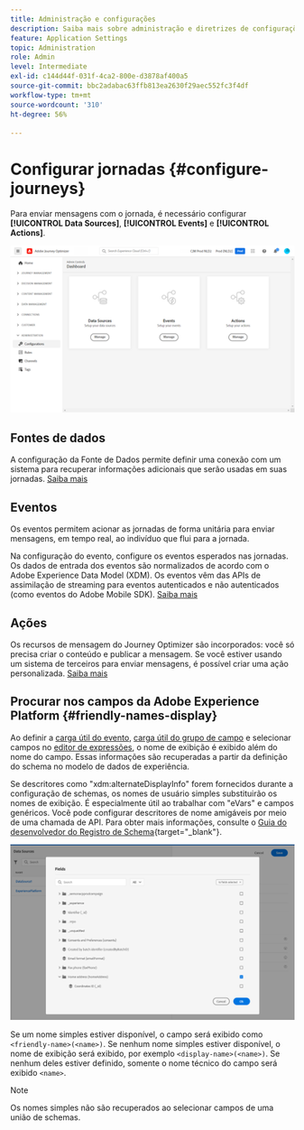```yaml
---
title: Administração e configurações
description: Saiba mais sobre administração e diretrizes de configurações
feature: Application Settings
topic: Administration
role: Admin
level: Intermediate
exl-id: c144d44f-031f-4ca2-800e-d3878af400a5
source-git-commit: bbc2adabac63ffb813ea2630f29aec552fc3f4df
workflow-type: tm+mt
source-wordcount: '310'
ht-degree: 56%

---
```


# Configurar jornadas {#configure-journeys}

Para enviar mensagens com o jornada, é necessário configurar **[!UICONTROL Data Sources]**, **[!UICONTROL Events]** e **[!UICONTROL Actions]**.

![](../assets/admin-menu.png)

## Fontes de dados

A configuração da Fonte de Dados permite definir uma conexão com um sistema para recuperar informações adicionais que serão usadas em suas jornadas. [Saiba mais](../../using/datasource/about-data-sources.md)

## Eventos

Os eventos permitem acionar as jornadas de forma unitária para enviar mensagens, em tempo real, ao indivíduo que flui para a jornada.

Na configuração do evento, configure os eventos esperados nas jornadas. Os dados de entrada dos eventos são normalizados de acordo com o Adobe Experience Data Model (XDM). Os eventos vêm das APIs de assimilação de streaming para eventos autenticados e não autenticados (como eventos do Adobe Mobile SDK). [Saiba mais](../../using/event/about-events.md)

## Ações

Os recursos de mensagem do Journey Optimizer são incorporados: você só precisa criar o conteúdo e publicar a mensagem. Se você estiver usando um sistema de terceiros para enviar mensagens, é possível criar uma ação personalizada. [Saiba mais](../../using/action/action.md)

## Procurar nos campos da Adobe Experience Platform {#friendly-names-display}

Ao definir a [carga útil do evento](../event/about-creating.md#define-the-payload-fields), [carga útil do grupo de campo](../datasource/configure-data-sources.md#define-field-groups) e selecionar campos no [editor de expressões](../building-journeys/expression/expressionadvanced.md), o nome de exibição é exibido além do nome do campo. Essas informações são recuperadas a partir da definição do schema no modelo de dados de experiência.

Se descritores como &quot;xdm:alternateDisplayInfo&quot; forem fornecidos durante a configuração de schemas, os nomes de usuário simples substituirão os nomes de exibição. É especialmente útil ao trabalhar com &quot;eVars&quot; e campos genéricos. Você pode configurar descritores de nome amigáveis por meio de uma chamada de API. Para obter mais informações, consulte o [Guia do desenvolvedor do Registro de Schema](https://experienceleague.adobe.com/docs/experience-platform/xdm/api/getting-started.html?lang=pt-BR){target=&quot;_blank&quot;}.

![](../assets/xdm-from-descriptors.png)

Se um nome simples estiver disponível, o campo será exibido como `<friendly-name>(<name>)`. Se nenhum nome simples estiver disponível, o nome de exibição será exibido, por exemplo `<display-name>(<name>)`. Se nenhum deles estiver definido, somente o nome técnico do campo será exibido `<name>`.

>[!NOTE]
>
>Os nomes simples não são recuperados ao selecionar campos de uma união de schemas.
